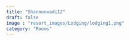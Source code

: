 ```yaml
---
title: "Shannonwadi12"
draft: false
image : "resort_images/Lodging/lodging1.png"
category: "Rooms"
---
```

